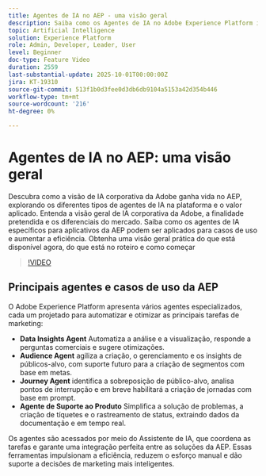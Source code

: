 ```yaml
---
title: Agentes de IA no AEP - uma visão geral
description: Saiba como os Agentes de IA no Adobe Experience Platform impulsionam a eficiência, dão suporte a casos de uso reais e fornecem valor aplicado. Explore a visão, o roteiro e como começar.
topic: Artificial Intelligence
solution: Experience Platform
role: Admin, Developer, Leader, User
level: Beginner
doc-type: Feature Video
duration: 2559
last-substantial-update: 2025-10-01T00:00:00Z
jira: KT-19310
source-git-commit: 513f1b0d3fee0d3db6db9104a5153a42d354b446
workflow-type: tm+mt
source-wordcount: '216'
ht-degree: 0%

---
```



# Agentes de IA no AEP: uma visão geral

Descubra como a visão de IA corporativa da Adobe ganha vida no AEP, explorando os diferentes tipos de agentes de IA na plataforma e o valor aplicado. Entenda a visão geral de IA corporativa da Adobe, a finalidade pretendida e os diferenciais do mercado. Saiba como os agentes de IA específicos para aplicativos da AEP podem ser aplicados para casos de uso e aumentar a eficiência. Obtenha uma visão geral prática do que está disponível agora, do que está no roteiro e como começar

>[!VIDEO](https://video.tv.adobe.com/v/3475315/?learn=on&enablevpops)

## Principais agentes e casos de uso da AEP

O Adobe Experience Platform apresenta vários agentes especializados, cada um projetado para automatizar e otimizar as principais tarefas de marketing:

* **Data Insights Agent** Automatiza a análise e a visualização, responde a perguntas comerciais e sugere otimizações.
* **Audience Agent** agiliza a criação, o gerenciamento e os insights de públicos-alvo, com suporte futuro para a criação de segmentos com base em metas.
* **Journey Agent** identifica a sobreposição de público-alvo, analisa pontos de interrupção e em breve habilitará a criação de jornadas com base em prompt.
* **Agente de Suporte ao Produto** Simplifica a solução de problemas, a criação de tíquetes e o rastreamento de status, extraindo dados da documentação e em tempo real.

Os agentes são acessados por meio do Assistente de IA, que coordena as tarefas e garante uma integração perfeita entre as soluções da AEP. Essas ferramentas impulsionam a eficiência, reduzem o esforço manual e dão suporte a decisões de marketing mais inteligentes.

